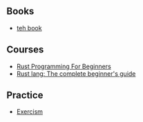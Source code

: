 ## Books

* [teh book](https://doc.rust-lang.org/book/)

## Courses

* [Rust Programming For Beginners](https://www.udemy.com/course/rust-coding-for-beginners/)
* [Rust lang: The complete beginner's guide](https://www.udemy.com/course/rustaceans/)

## Practice

* [Exercism](https://exercism.org/tracks/rust)
